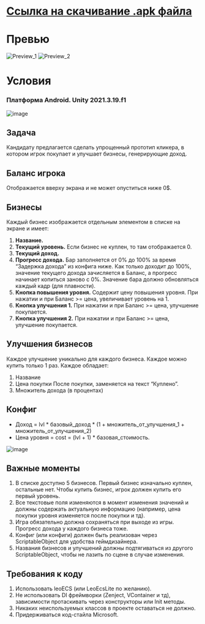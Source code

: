# [Ссылка на скачивание .apk файла](apk-build/business-clicker.apk)

# Превью
![Preview_1](https://user-images.githubusercontent.com/90873710/222871804-b00c7720-5db4-40cd-b88f-fb0bf6b4ec35.gif)
![Preview_2](https://user-images.githubusercontent.com/90873710/222871820-1da89a72-f07f-471f-ac12-ae6f83440fb4.gif)

# Условия
### Платформа Android. Unity 2021.3.19.f1
![image](https://user-images.githubusercontent.com/90873710/222121400-ce617d12-ae13-46b6-b7b5-7de19ef1bc69.png)

## Задача
Кандидату предлагается сделать упрощенный прототип кликера, в котором игрок покупает и улучшает бизнесы, генерирующие доход.

## Баланс игрока  
Отображается вверху экрана и не может опуститься ниже 0$.

## Бизнесы
Каждый бизнес изображается отдельным элементом в списке на экране и имеет:
1. <b>Название.</b>
2. <b>Текущий уровень.</b> Если бизнес не куплен, то там отображается 0.
3. <b>Текущий доход.</b>
4. <b>Прогресс дохода.</b> Бар заполняется от 0% до 100% за время “Задержка дохода” из конфига
ниже. Как только доходит до 100%, значение текущего дохода
зачисляется в Баланс, а прогресс начинает копиться заново с 0%.
Значение бара должно обновляться каждый кадр (для плавности).
5. <b>Кнопка повышения уровня.</b> Содержит цену повышения уровня. При нажатии и при Баланс >= цена, увеличивает уровень на 1.
6. <b>Кнопка улучшения 1.</b> При нажатии и при Баланс >= цена, улучшение покупается.
7. <b>Кнопка улучшения 2.</b> При нажатии и при Баланс >= цена, улучшение покупается.

## Улучшения бизнесов
Каждое улучшение уникально для каждого бизнеса. Каждое можно купить только 1 раз. Каждое обладает:
1. Название
2. Цена покупки
После покупки, заменяется на текст “Куплено”.
3. Множитель дохода (в процентах)

## Конфиг
- Доход = lvl * базовый_доход * (1 + множитель_от_улучшения_1 + множитель_от_улучшения_2)
- Цена уровня = cost = (lvl + 1) * базовая_стоимость.

![image](https://user-images.githubusercontent.com/90873710/222123218-1cd5f688-3498-44de-ba59-16f7b831a8bf.png)

## Важные моменты
1. В списке доступно 5 бизнесов. Первый бизнес изначально куплен, остальные нет. Чтобы купить бизнес, игрок должен купить его первый уровень.
2. Все текстовые поля изменяются в момент изменения значений и должны содержать актуальную информацию (например, цена покупки уровня изменяется после покупки и тд).
3. Игра обязательно должна сохраняться при выходе из игры. Прогресс дохода у каждого бизнеса тоже.
4. Конфиг (или конфиги) должен быть реализован через ScriptableObject для удобства геймдизайнера.
5. Названия бизнесов и улучшений должны подтягиваться из другого ScriptableObject, чтобы не лазить по сцене в случае изменения.

## Требования к коду
1. Использовать leoECS (или LeoEcsLite по желанию).
2. Не использовать DI фреймворки (Zenject, VContainer и тд), зависимости протаскивать через конструкторы или Init методы.
3. Никаких неиспользуемых классов в проекте оставаться не должно.
4. Придерживаться код-стайла Microsoft.